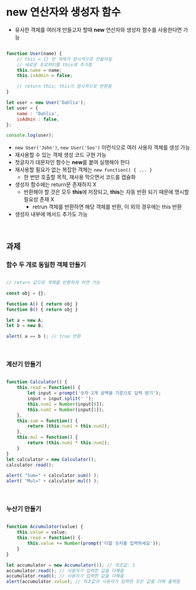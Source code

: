 # new 연산자와 생성자 함수

- 유사한 객체를 여러개 만들고자 할때 **new** 연산자와 생성자 함수를 사용한다면 가능

```javascript

function User(name) {
	// this = {} 빈 객체가 암시적으로 만들어짐
	// 새로운 프로퍼티를 this에 추가함
	this.name = name;
	this.isAdmin = false;

	// return this; this가 암시적으로 반환됨
}

let user = new User('Dahlia');
let user = {
	name : 'Dahlia',
	isAdmin : false,
};

console.log(user);

```

- `new User('John')`, `new User('Soo')` 이런식으로 여러 사용자 객체를 생성 가능
- 재사용할 수 있는 객체 생성 코드 구현 가능
- 첫글자가 대문자인 함수는 **new**를 붙여 실행해야 한다
- 재사용할 필요가 없는 복잡한 객체는 `new function() { ... }`
	- 한 번만 호출할 목적, 재사용 막으면서 코드를 캡슐화
- 생성자 함수에는 return문 존재하지 X
	- 반환해야 할 것은 모두 **this**에 저장되고, **this**는 자동 반환 되기 때문에 명시할 필요성 존재 X
		- retrun 객체를 반환하면 해당 객체를 반환, 이 외의 경우에는 this 반환
- 생성자 내부에 메서드 추가도 가능

<br>

## 과제

### 함수 두 개로 동일한 객체 만들기
```javascript

// return 값으로 객체를 반환하게 하면 가능

const obj = {};

function A() { return obj }
function B() { return obj }

let a = new A;
let b = new B;

alert( a == b ); // true 반환

```
<br>

### 계산기 만들기

```javascript

function Calculator() {
	this.read = function() {
		let input = prompt('숫자 2개 공백을 기준으로 입력 받기');
		input = input.split(' ');
		this.num1 = Number(input[0]);
		this.num2 = Number(input[1]);
	},
	this.sum = function() {
		return (this.num1 + this.num2);
	},
	this.mul = function() {
		return (this.num1 * this.num2);
	}
}
let calculator = new Calculator();
calculator.read();

alert( "Sum=" + calculator.sum() );
alert( "Mul=" + calculator.mul() );

```
<br>

### 누산기 만들기

```javascript

function Accumulator(value) { 
	this.value = value;
	this.read = function() {
		this.value += Number(prompt('더할 숫자를 입력하세요'));
	}
}

let accumulator = new Accumulator(1); // 최초값: 1 
accumulator.read(); // 사용자가 입력한 값을 더해줌 
accumulator.read(); // 사용자가 입력한 값을 더해줌 
alert(accumulator.value); // 최초값과 사용자가 입력한 모든 값을 더해 출력함

```
<br>

